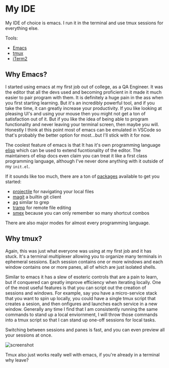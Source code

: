# My IDE
My IDE of choice is emacs. I run it in the terminal and use tmux sessions for everything else.

Tools:
 - [Emacs](https://emacsrocks.com/)
 - [tmux](https://github.com/tmux/tmux/tree/master?tab=readme-ov-file#welcome-to-tmux)
 - [iTerm2](https://iterm2.com/)

## Why Emacs?
I started using emacs at my first job out of college, as a QA Engineer. It was the editor that all the devs used and becoming proficient in it made it much easier to pair program with them. It is definitely a huge pain in the ass when you first starting learning. But it's an incredibly powerful tool, and if you take the time, it can greatly increase your productivity. If you like looking at pleasing UI's and using your mouse then you might not get a ton of satisfaction out of it. But if you like the idea of being able to program functionality and never leaving your terminal screen, then maybe you will. Honestly I think at this point most of emacs can be emulated in VSCode so that's probably the better option for most...but I'll stick with it for now.

The coolest feature of emacs is that It has it's own programming language [elisp](https://www.gnu.org/software/emacs/manual/html_node/eintr/index.html) which can be used to extend fucntionality of the editor. The maintainers of elisp docs even claim you can treat it like a first class programming language, although I've never done anything with it outside of my `init.el`.

If it sounds like too much, there are a ton of [packages](https://melpa.org/#/) available to get you started:
  - [projectile](https://github.com/bbatsov/projectile) for navigating your local files
  - [magit](https://github.com/magit/magit) a builtin git client
  - [ag](https://github.com/Wilfred/ag.el/#agel) similar to grep
  - [tramp](https://www.gnu.org/software/tramp/) for remote file editing
  - [smex](https://github.com/nonsequitur/smex/) because you can only remember so many shortcut combos


There are also major modes for almost every programming language.

## Why tmux?
Again, this was just what everyone was using at my first job and it has stuck. It's a terminal multiplexer allowing you to organize many terminals in ephemeral sessions. Each session contains one or more windows and each window contains one or more panes, all of which are just isolated shells.

Similar to emacs it has a slew of esoteric controls that are a pain to learn, but if conquered can greatly improve efficiency when iterating locally. One of the most useful features is that you can script out the creation of sessions and windows. For example, say you have a micro-service stack that you want to spin up locally, you could have a single tmux script that creates a sesion, and then onfigures and launches each service in a new window. Generally any time I find that I am consistently running the same commands to stand up a local enviornment, I will throw those commands into a tmux script so that I can stand up one-off sessions for local tasks.

Switching between sessions and panes is fast, and you can even preview all your sessions at once.

![screenshot](/iterm_screenshot.png?raw=true)

Tmux also just works really well with emacs, if you're already in a terminal why leave?
